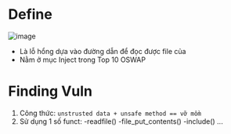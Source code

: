 # Define 
![image](https://github.com/vanniichan/Portswigger/assets/112863484/c2dc2540-1bb3-48b2-984f-a7908d0ca961)

- Là lỗ hổng dựa vào đường dẫn để đọc được file của 
- Nằm ở mục Inject trong Top 10 OSWAP

# Finding Vuln
1. Công thức:
``` unstrusted data + unsafe method == vỡ mồm ```
2. Sử dụng 1 số funct:
-readfile()
-file_put_contents()
-include()
...
